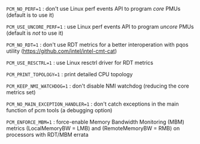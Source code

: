 `PCM_NO_PERF=1` : don't use Linux perf events API to program *core* PMUs (default is to use it)

`PCM_USE_UNCORE_PERF=1` :  use Linux perf events API to program *uncore* PMUs (default is *not* to use it)

`PCM_NO_RDT=1` : don't use RDT metrics for a better interoperation with pqos utility (https://github.com/intel/intel-cmt-cat)

`PCM_USE_RESCTRL=1` : use Linux resctrl driver for RDT metrics

`PCM_PRINT_TOPOLOGY=1` : print detailed CPU topology

`PCM_KEEP_NMI_WATCHDOG=1` : don't disable NMI watchdog (reducing the core metrics set)

`PCM_NO_MAIN_EXCEPTION_HANDLER=1` :  don't catch exceptions in the main function of pcm tools (a debugging option)

`PCM_ENFORCE_MBM=1` :  force-enable Memory Bandwidth Monitoring (MBM) metrics (LocalMemoryBW = LMB) and (RemoteMemoryBW = RMB) on processors with RDT/MBM errata
